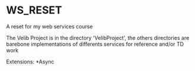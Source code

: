 # WS_RESET
A reset for my web services course

The Velib Project is in the directory 'VelibProject', the others directories are barebone implementations of differents services for reference and/or TD work

Extensions:
*Async
